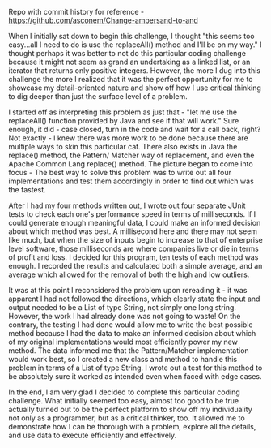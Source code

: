 Repo with commit history for reference - https://github.com/asconem/Change-ampersand-to-and

    
When I initially sat down to begin this challenge, I thought "this seems too easy...all I need to do 
is use the replaceAll() method and I'll be on my way." I thought perhaps it was better to not do this 
particular coding challenge because it might not seem as grand an undertaking as a linked list, or an
iterator that returns only positive integers. However, the more I dug into this challenge the more I
realized that it was the perfect opportunity for me to showcase my detail-oriented nature and show off
how I use critical thinking to dig deeper than just the surface level of a problem.


I started off as interpreting this problem as just that - "let me use the replaceAll() function 
provided by Java and see if that will work." Sure enough, it did - case closed, turn in the code and
wait for a call back, right? Not exactly - I knew there was more work to be done because there are 
multiple ways to skin this particular cat. There also exists in Java the replace() method, the Pattern/
Matcher way of replacement, and even the Apache Common Lang replace() method. The picture began to come
into focus - The best way to solve this problem was to write out all four implementations and test them 
accordingly in order to find out which was the fastest.


After I had my four methods written out, I wrote out four separate JUnit tests to check each one's
performance speed in terms of milliseconds. If I could generate enough meaningful data, I could make an
informed decision about which method was best. A millisecond here and there may not seem like much, but
when the size of inputs begin to increase to that of enterprise level software, those milliseconds are
where companies live or die in terms of profit and loss. I decided for this program, ten tests of each
method was enough. I recorded the results and calculated both a simple average, and an average which 
allowed for the removal of both the high and low outliers.


It was at this point I reconsidered the problem upon rereading it - it was apparent I had not
followed the directions, which clearly state the input and output needed to be a List of type String, not
simply one long string. However, the work I had already done was not going to waste! On the contrary, the
testing I had done would allow me to write the best possible method because I had the data to make an
informed decision about which of my original implementations would most efficiently power my new method.
The data informed me that the Pattern/Matcher implementation would work best, so I created a new class 
and method to handle this problem in terms of a List of type String. I wrote out a test for this method
to be absolutely sure it worked as intended even when faced with edge cases.

In the end, I am very glad I decided to complete this particular coding challenge. What initially
seemed too easy, almost too good to be true actually turned out to be the perfect platform to show off
my individuality not only as a programmer, but as a critical thinker, too. It allowed me to demonstrate 
how I can be thorough with a problem, explore all the details, and use data to execute efficiently and
effectively.
